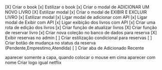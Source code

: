 [X] Criar o book
[x] Estilizar o book
[x] Criar o modal de ADICIONAR UM NOVO LIVRO
[X] Estilizar modal
[x] Criar o modal de EXIBIR E EXCLUIR LIVRO
[x] Estilizar modal
[x] Ligar modal de adicionar com API
[x] Ligar modal de Exibir com API
[x] Ligar exibição dos livros com API
[x] Criar uma rota de edição dos livros
[x] Criar função de atualizar livros
[X] Criar função de reservar livro
[x] Criar nova coleção no banco de dados para reserva
[X] Exibir reservas no admin
[ ] Criar estilização condicional para reservas
[ ] Criar botão de mudança no status da reserva (Pendente,Emprestimo,Atendida)
[ ] Criar aba de Adicionado Recente

aparecer somente a capa, quando colocar o mouse em cima aparecer com nome
Criar logo igual netflix
